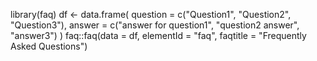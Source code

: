 library(faq)
df <- data.frame(
  question = c("Question1", "Question2", "Question3"),
  answer = c("answer for question1", 
             "question2 answer", 
             "answer3")
)
faq::faq(data = df, elementId = "faq", faqtitle = "Frequently Asked Questions")
